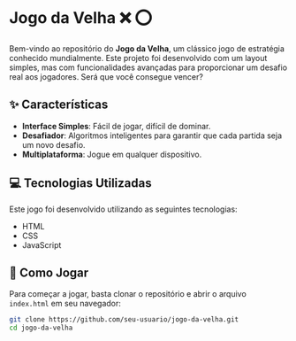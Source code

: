 # Jogo da Velha :x: :o:

Bem-vindo ao repositório do **Jogo da Velha**, um clássico jogo de estratégia conhecido mundialmente. Este projeto foi desenvolvido com um layout simples, mas com funcionalidades avançadas para proporcionar um desafio real aos jogadores. Será que você consegue vencer?

## :sparkles: Características

- **Interface Simples**: Fácil de jogar, difícil de dominar.
- **Desafiador**: Algoritmos inteligentes para garantir que cada partida seja um novo desafio.
- **Multiplataforma**: Jogue em qualquer dispositivo.

## :computer: Tecnologias Utilizadas

Este jogo foi desenvolvido utilizando as seguintes tecnologias:

- HTML
- CSS
- JavaScript

## :rocket: Como Jogar

Para começar a jogar, basta clonar o repositório e abrir o arquivo `index.html` em seu navegador:

```bash
git clone https://github.com/seu-usuario/jogo-da-velha.git
cd jogo-da-velha
